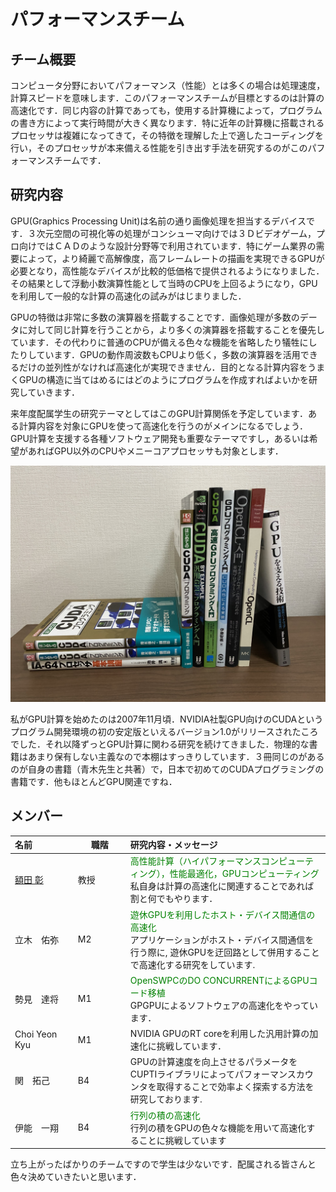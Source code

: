 パフォーマンスチーム
========

チーム概要
----------
コンピュータ分野においてパフォーマンス（性能）とは多くの場合は処理速度，計算スピードを意味します．このパフォーマンスチームが目標とするのは計算の高速化です．同じ内容の計算であっても，使用する計算機によって，プログラムの書き方によって実行時間が大きく異なります．特に近年の計算機に搭載されるプロセッサは複雑になってきて，その特徴を理解した上で適したコーディングを行い，そのプロセッサが本来備える性能を引き出す手法を研究するのがこのパフォーマンスチームです．



研究内容
--------
GPU(Graphics Processing Unit)は名前の通り画像処理を担当するデバイスです．３次元空間の可視化等の処理がコンシューマ向けでは３Ｄビデオゲーム，プロ向けではＣＡＤのような設計分野等で利用されています．特にゲーム業界の需要によって，より綺麗で高解像度，高フレームレートの描画を実現できるGPUが必要となり，高性能なデバイスが比較的低価格で提供されるようになりました．その結果として浮動小数演算性能として当時のCPUを上回るようになり，GPUを利用して一般的な計算の高速化の試みがはじまりました．

GPUの特徴は非常に多数の演算器を搭載することです．画像処理が多数のデータに対して同じ計算を行うことから，より多くの演算器を搭載することを優先しています．その代わりに普通のCPUが備える色々な機能を省略したり犠牲にしたりしています．GPUの動作周波数もCPUより低く，多数の演算器を活用できるだけの並列性がなければ高速化が実現できません．目的となる計算内容をうまくGPUの構造に当てはめるにはどのようにプログラムを作成すればよいかを研究していきます．

来年度配属学生の研究テーマとしてはこのGPU計算関係を予定しています．ある計算内容を対象にGPUを使って高速化を行うのがメインになるでしょう．GPU計算を支援する各種ソフトウェア開発も重要なテーマですし，あるいは希望があればGPU以外のCPUやメニーコアプロセッサも対象とします．

<img src="./perfteam-bookshelf.png"></img>

私がGPU計算を始めたのは2007年11月頃．NVIDIA社製GPU向けのCUDAというプログラム開発環境の初の安定版といえるバージョン1.0がリリースされたころでした．それ以降ずっとGPU計算に関わる研究を続けてきました．物理的な書籍はあまり保有しない主義なので本棚はすっきりしています．３冊同じのがあるのが自身の書籍（青木先生と共著）で，日本で初めてのCUDAプログラミングの書籍です．他もほとんどGPU関連ですね．



メンバー
--------

| <span style="display: inline-block; width: 6em;">名前</span> | <span style="display: inline-block; width: 5em;">職階</span> | 研究内容・メッセージ |
|:-----|---|:-------------------------|
|[額田 彰](https://www.hpcs.cs.tsukuba.ac.jp/~nukada/index-j.html)|教授|<font color="green">高性能計算（ハイパフォーマンスコンピューティング），性能最適化，GPUコンピューティング</font><br>私自身は計算の高速化に関連することであれば割と何でもやります．|
|立木　佑弥|M2|<font color="green">遊休GPUを利用したホスト・デバイス間通信の高速化</font><br>アプリケーションがホスト・デバイス間通信を行う際に, 遊休GPUを迂回路として併用することで高速化する研究をしています.|
|勢見　達将|M1|<font color="green">OpenSWPCのDO CONCURRENTによるGPUコード移植</font><br>GPGPUによるソフトウェアの高速化をやっています．|
|Choi Yeon Kyu|M1|NVIDIA GPUのRT coreを利用した汎用計算の加速化に挑戦しています．|
|関　拓己|B4|GPUの計算速度を向上させるパラメータをCUPTIライブラリによってパフォーマンスカウンタを取得することで効率よく探索する方法を研究しております.|
|伊能　一翔|B4|<font color="green">行列の積の高速化</font><br>行列の積をGPUの色々な機能を用いて高速化することに挑戦しています|
立ち上がったばかりのチームですので学生は少ないです．配属される皆さんと色々決めていきたいと思います．


<!--
近年の研究成果について
----------------------
-->



